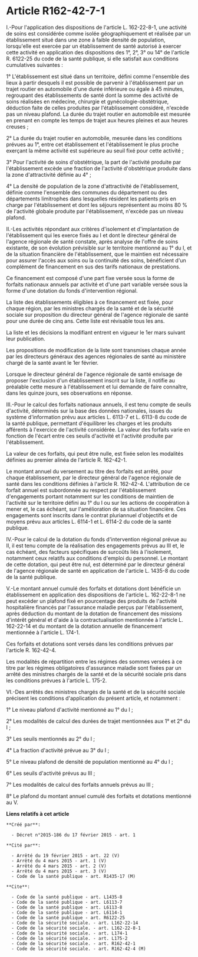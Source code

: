 # Article R162-42-7-1

I.-Pour l'application des dispositions de l'article L. 162-22-8-1, une activité de soins est considérée comme isolée
géographiquement et réalisée par un établissement situé dans une zone à faible densité de population, lorsqu'elle est exercée
par un établissement de santé autorisé à exercer cette activité en application des dispositions des 1°, 2°, 3° ou 14° de
l'article R. 6122-25 du code de la santé publique, si elle satisfait aux conditions cumulatives suivantes : 

1° L'établissement est situé dans un territoire, défini comme l'ensemble des lieux à partir desquels il est possible de
parvenir à l'établissement par un trajet routier en automobile d'une durée inférieure ou égale à 45 minutes, regroupant des
établissements de santé dont la somme des activité de soins réalisées en médecine, chirurgie et gynécologie-obstétrique,
déduction faite de celles produites par l'établissement considéré, n'excède pas un niveau plafond. La durée du trajet routier
en automobile est mesurée en prenant en compte les temps de trajet aux heures pleines et aux heures creuses ; 

2° La durée du trajet routier en automobile, mesurée dans les conditions prévues au 1°, entre cet établissement et
l'établissement le plus proche exerçant la même activité est supérieure au seuil fixé pour cette activité ; 

3° Pour l'activité de soins d'obstétrique, la part de l'activité produite par l'établissement excède une fraction de
l'activité d'obstétrique produite dans la zone d'attractivité définie au 4° ; 

4° La densité de population de la zone d'attractivité de l'établissement, définie comme l'ensemble des communes du
département ou des départements limitrophes dans lesquelles résident les patients pris en charge par l'établissement et dont
les séjours représentent au moins 80 % de l'activité globale produite par l'établissement, n'excède pas un niveau plafond. 

II.-Les activités répondant aux critères d'isolement et d'implantation de l'établissement qui les exerce fixés au I et dont
le directeur général de l'agence régionale de santé constate, après analyse de l'offre de soins existante, de son évolution
prévisible sur le territoire mentionné au 1° du I, et de la situation financière de l'établissement, que le maintien est
nécessaire pour assurer l'accès aux soins ou la continuité des soins, bénéficient d'un complément de financement en sus des
tarifs nationaux de prestations. 

Ce financement est composé d'une part fixe versée sous la forme de forfaits nationaux annuels par activité et d'une part
variable versée sous la forme d'une dotation du fonds d'intervention régional. 

La liste des établissements éligibles à ce financement est fixée, pour chaque région, par les ministres chargés de la santé
et de la sécurité sociale sur proposition du directeur général de l'agence régionale de santé pour une durée de cinq ans.
Cette liste est révisable tous les ans. 

La liste et les décisions la modifiant entrent en vigueur le 1er mars suivant leur publication. 

Les propositions de modification de la liste sont transmises chaque année par les directeurs généraux des agences régionales
de santé au ministère chargé de la santé avant le 1er février. 

Lorsque le directeur général de l'agence régionale de santé envisage de proposer l'exclusion d'un établissement inscrit sur
la liste, il notifie au préalable cette mesure à l'établissement et lui demande de faire connaître, dans les quinze jours,
ses observations en réponse. 

III.-Pour le calcul des forfaits nationaux annuels, il est tenu compte de seuils d'activité, déterminés sur la base des
données nationales, issues du système d'information prévu aux articles L. 6113-7 et L. 6113-8 du code de la santé publique,
permettant d'équilibrer les charges et les produits afférents à l'exercice de l'activité considérée. La valeur des forfaits
varie en fonction de l'écart entre ces seuils d'activité et l'activité produite par l'établissement. 

La valeur de ces forfaits, qui peut être nulle, est fixée selon les modalités définies au premier alinéa de l'article R.
162-42-1. 

Le montant annuel du versement au titre des forfaits est arrêté, pour chaque établissement, par le directeur général de
l'agence régionale de santé dans les conditions définies à l'article R. 162-42-4. L'attribution de ce forfait annuel est
subordonnée au respect par l'établissement d'engagements portant notamment sur les conditions de maintien de l'activité sur
le territoire défini au 1° du I ou sur les actions de coopération à mener et, le cas échéant, sur l'amélioration de sa
situation financière. Ces engagements sont inscrits dans le contrat pluriannuel d'objectifs et de moyens prévu aux articles
L. 6114-1 et L. 6114-2 du code de la santé publique. 

IV.-Pour le calcul de la dotation du fonds d'intervention régional prévue au II, il est tenu compte de la réalisation des
engagements prévus au III et, le cas échéant, des facteurs spécifiques de surcoûts liés à l'isolement, notamment ceux
relatifs aux conditions d'emploi du personnel. Le montant de cette dotation, qui peut être nul, est déterminé par le
directeur général de l'agence régionale de santé en application de l'article L. 1435-8 du code de la santé publique. 

V.-Le montant annuel cumulé des forfaits et dotations dont bénéficie un établissement en application des dispositions de
l'article L. 162-22-8-1 ne peut excéder un plafond fixé en pourcentage des produits de l'activité hospitalière financés par
l'assurance maladie perçus par l'établissement, après déduction du montant de la dotation de financement des missions
d'intérêt général et d'aide à la contractualisation mentionnée à l'article L. 162-22-14 et du montant de la dotation annuelle
de financement mentionnée à l'article L. 174-1. 

Ces forfaits et dotations sont versés dans les conditions prévues par l'article R. 162-42-4. 

Les modalités de répartition entre les régimes des sommes versées à ce titre par les régimes obligatoires d'assurance maladie
sont fixées par un arrêté des ministres chargés de la santé et de la sécurité sociale pris dans les conditions prévues à
l'article L. 175-2. 

VI.-Des arrêtés des ministres chargés de la santé et de la sécurité sociale précisent les conditions d'application du présent
article, et notamment : 

1° Le niveau plafond d'activité mentionné au 1° du I ; 

2° Les modalités de calcul des durées de trajet mentionnées aux 1° et 2° du I ; 

3° Les seuils mentionnés au 2° du I ; 

4° La fraction d'activité prévue au 3° du I ; 

5° Le niveau plafond de densité de population mentionné au 4° du I ; 

6° Les seuils d'activité prévus au III ; 

7° Les modalités de calcul des forfaits annuels prévus au III ; 

8° Le plafond du montant annuel cumulé des forfaits et dotations mentionné au V.

**Liens relatifs à cet article**

	**Créé par**:

	  - Décret n°2015-186 du 17 février 2015 - art. 1

	**Cité par**:

	  - Arrêté du 19 février 2015 - art. 22 (V)
	  - Arrêté du 4 mars 2015 - art. 1 (V)
	  - Arrêté du 4 mars 2015 - art. 2 (V)
	  - Arrêté du 4 mars 2015 - art. 3 (V)
	  - Code de la santé publique - art. R1435-17 (M)

	**Cite**:

	  - Code de la santé publique - art. L1435-8
	  - Code de la santé publique - art. L6113-7
	  - Code de la santé publique - art. L6113-8
	  - Code de la santé publique - art. L6114-1
	  - Code de la santé publique - art. R6122-25
	  - Code de la sécurité sociale. - art. L162-22-14
	  - Code de la sécurité sociale. - art. L162-22-8-1
	  - Code de la sécurité sociale. - art. L174-1
	  - Code de la sécurité sociale. - art. L175-2
	  - Code de la sécurité sociale. - art. R162-42-1
	  - Code de la sécurité sociale. - art. R162-42-4 (M)
